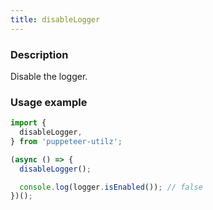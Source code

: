 ```yaml
---
title: disableLogger
---
```


### Description

Disable the logger.

### Usage example

```ts
import {
  disableLogger,
} from 'puppeteer-utilz';

(async () => {
  disableLogger();

  console.log(logger.isEnabled()); // false
})();
```
